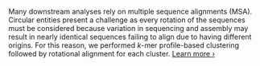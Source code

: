 <!--
As with other biological entities, viroid-like RNAs form clusters of related sequences. However, performing clustering on circular RNAs can be challenging if the sequences are not rotated consistently. To make these analyses easier, we have performed circular rotation and clustering at various levels of identity. -->

Many downstream analyses rely on multiple sequence alignments (MSA). Circular entities present a challenge as every rotation of the sequences must be considered because variation in sequencing and assembly may result in nearly identical sequences failing to align due to having different origins. For this reason, we performed _k_-mer profile-based clustering followed by rotational alignment for each cluster. [Learn more &#8250;](/about#how-we-curate-the-database)
